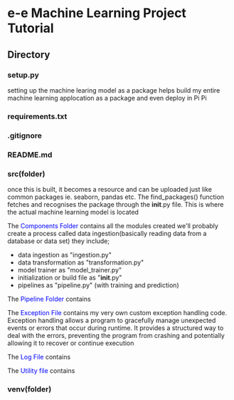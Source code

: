 # e-e Machine Learning Project Tutorial

## Directory
### setup.py
setting up the machine learing model as a package helps build my entire machine learning applocation as a package and even deploy in Pi Pi

### requirements.txt


### .gitignore


### README.md


### src(folder)
once this is built, it becomes a resource and can be uploaded just like common packages ie. seaborn, pandas etc. The find_packages() function fetches and recognises the package through the __init__.py file. This is where the actual machine learning model is located

The <font color="blue"> Components Folder </font> contains all the modules created
we'll probably create a process called data ingestion(basically reading data from a database or data set)
they include;

* data ingestion as "ingestion.py"
* data transformation as "transformation.py"
* model trainer as "model_trainer.py"
* initialization or build file as "__init__.py"
* pipelines as "pipeline.py" (with training and prediction)

The <font color="blue"> Pipeline Folder </font> contains

The <font color="blue"> Exception File </font> contains my very own custom exception handling code. Exception handling allows a program to gracefully manage unexpected events or errors that occur during runtime. It provides a structured way to deal with the errors, preventing the program from crashing and potentially allowing it to recover or continue execution

The <font color="blue"> Log File </font> contains

The <font color="blue"> Utility file </font> contains


### venv(folder)